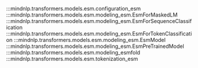 :::mindnlp.transformers.models.esm.configuration_esm
:::mindnlp.transformers.models.esm.modeling_esm.EsmForMaskedLM
:::mindnlp.transformers.models.esm.modeling_esm.EsmForSequenceClassification
:::mindnlp.transformers.models.esm.modeling_esm.EsmForTokenClassification
:::mindnlp.transformers.models.esm.modeling_esm.EsmModel
:::mindnlp.transformers.models.esm.modeling_esm.EsmPreTrainedModel
:::mindnlp.transformers.models.esm.modeling_esmfold
:::mindnlp.transformers.models.esm.tokenization_esm